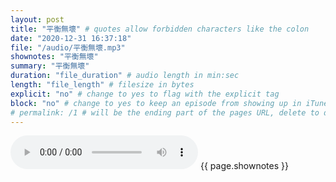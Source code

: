 ```yaml
---
layout: post
title: "平衡無壞" # quotes allow forbidden characters like the colon
date: "2020-12-31 16:37:18"
file: "/audio/平衡無壞.mp3"
shownotes: "平衡無壞"
summary: "平衡無壞"
duration: "file_duration" # audio length in min:sec
length: "file_length" # filesize in bytes
explicit: "no" # change to yes to flag with the explicit tag
block: "no" # change to yes to keep an episode from showing up in iTunes
# permalink: /1 # will be the ending part of the pages URL, delete to default to the title
---
```


<audio controls>
<source src="{{site.url}}{{site.baseurl}}{{ page.file }}" type="audio/x-mp3">
Your browser does not support the audio element.
</audio>
{{ page.shownotes }}
